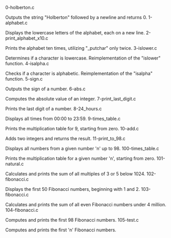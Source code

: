 0-holberton.c

Outputs the string "Holberton" followed by a newline and returns 0.
1-alphabet.c

Displays the lowercase letters of the alphabet, each on a new line.
2-print_alphabet_x10.c

Prints the alphabet ten times, utilizing "_putchar" only twice.
3-islower.c

Determines if a character is lowercase. Reimplementation of the "islower" function.
4-isalpha.c

Checks if a character is alphabetic. Reimplementation of the "isalpha" function.
5-sign.c

Outputs the sign of a number.
6-abs.c

Computes the absolute value of an integer.
7-print_last_digit.c

Prints the last digit of a number.
8-24_hours.c

Displays all times from 00:00 to 23:59.
9-times_table.c

Prints the multiplication table for 9, starting from zero.
10-add.c

Adds two integers and returns the result.
11-print_to_98.c

Displays all numbers from a given number 'n' up to 98.
100-times_table.c

Prints the multiplication table for a given number 'n', starting from zero.
101-natural.c

Calculates and prints the sum of all multiples of 3 or 5 below 1024.
102-fibonacci.c

Displays the first 50 Fibonacci numbers, beginning with 1 and 2.
103-fibonacci.c

Calculates and prints the sum of all even Fibonacci numbers under 4 million.
104-fibonacci.c

Computes and prints the first 98 Fibonacci numbers.
105-test.c

Computes and prints the first 'n' Fibonacci numbers.
